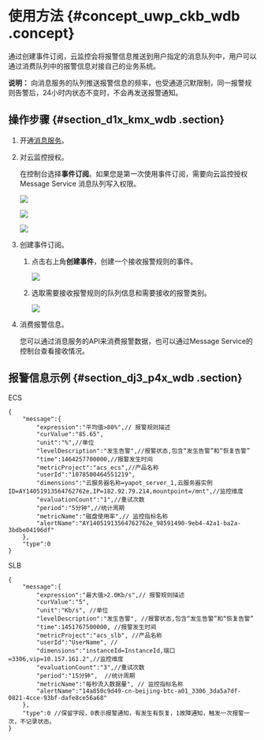 # 使用方法 {#concept_uwp_ckb_wdb .concept}

通过创建事件订阅，云监控会将报警信息推送到用户指定的消息队列中，用户可以通过消费队列中的报警信息对接自己的业务系统。

**说明：** 向消息服务的队列推送报警信息的频率，也受通道沉默限制，同一报警规则告警后，24小时内状态不变时，不会再发送报警通知。

## 操作步骤 {#section_d1x_kmx_wdb .section}

1.  开通[消息服务](https://www.aliyun.com/product/mns)。
2.  对云监控授权。

    在控制台选择**事件订阅**。如果您是第一次使用事件订阅，需要向云监控授权Message Service 消息队列写入权限。

    ![](http://static-aliyun-doc.oss-cn-hangzhou.aliyuncs.com/assets/img/6230/3206_zh-CN.png)

    ![](http://static-aliyun-doc.oss-cn-hangzhou.aliyuncs.com/assets/img/6230/3207_zh-CN.png)

    ![](http://static-aliyun-doc.oss-cn-hangzhou.aliyuncs.com/assets/img/6230/3208_zh-CN.png)

3.  创建事件订阅。
    1.  点击右上角**创建事件**，创建一个接收报警规则的事件。

        ![](http://static-aliyun-doc.oss-cn-hangzhou.aliyuncs.com/assets/img/6230/3211_zh-CN.png)

    2.  选取需要接收报警规则的队列信息和需要接收的报警类别。

        ![](http://static-aliyun-doc.oss-cn-hangzhou.aliyuncs.com/assets/img/6230/3212_zh-CN.png)

4.  消费报警信息。

    您可以通过消息服务的API来消费报警数据，也可以通过Message Service的控制台查看接收情况。


## 报警信息示例 {#section_dj3_p4x_wdb .section}

ECS

```
{
    "message":{
        "expression":"平均值>80%",// 报警规则描述
        "curValue":"85.65",
        "unit":"%",//单位
        "levelDescription":"发生告警",//报警状态,包含“发生告警”和“恢复告警”
        "time":1464257700000,//报警发生时间
        "metricProject":"acs_ecs",//产品名称
        "userId":"1078500464551219",
        "dimensions":"云服务器名称=yapot_server_1,云服务器实例ID=AY14051913564762762e,IP=182.92.79.214,mountpoint=/mnt",//监控维度
        "evaluationCount":"1",//重试次数
        "period":"5分钟",//统计周期
        "metricName":"磁盘使用率",// 监控指标名称
        "alertName":"AY14051913564762762e_98591490-9eb4-42a1-ba2a-3bdbe04196df"
    },
    "type":0
}
```

SLB

```
{
    "message":{
        "expression":"最大值>2.0Kb/s",// 报警规则描述
        "curValue":"5",
        "unit":"Kb/s", //单位
        "levelDescription":"发生告警", //报警状态,包含“发生告警”和“恢复告警”
        "time":1451767500000, //报警发生时间
        "metricProject":"acs_slb", //产品名称
        "userId":"UserName", //
        "dimensions":"instanceId=InstanceId,端口=3306,vip=10.157.161.2",//监控维度
        "evaluationCount":"3",//重试次数
        "period":"15分钟",  //统计周期
        "metricName":"每秒流入数据量", // 监控指标名称
        "alertName":"14a850c9d49-cn-beijing-btc-a01_3306_3da5a7df-0821-4cce-93bf-dafe8ce56a68"
    },
    "type":0 //保留字段，0表示报警通知，有发生有恢复，1故障通知，触发一次报警一次，不记录状态。
}
```


